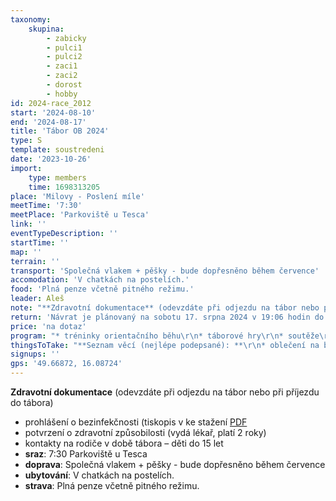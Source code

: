 ```yaml
---
taxonomy:
    skupina:
        - zabicky
        - pulci1
        - pulci2
        - zaci1
        - zaci2
        - dorost
        - hobby
id: 2024-race_2012
start: '2024-08-10'
end: '2024-08-17'
title: 'Tábor OB 2024'
type: S
template: soustredeni
date: '2023-10-26'
import:
    type: members
    time: 1698313205
place: 'Milovy - Poslení míle'
meetTime: '7:30'
meetPlace: 'Parkoviště u Tesca'
link: ''
eventTypeDescription: ''
startTime: ''
map: ''
terrain: ''
transport: 'Společná vlakem + pěšky - bude dopřesněno během července'
accomodation: 'V chatkách na postelích.'
food: 'Plná penze včetně pitného režimu.'
leader: Aleš
note: "**Zdravotní dokumentace** (odevzdáte při odjezdu na tábor nebo při příjezdu do tábora)\r\n* prohlášení o bezinfekčnosti (tiskopis v ke stažení [PDF](https://drive.google.com/file/d/1r_b5DXGTj0-2dPkS8I3lwQAKxIVGc9S2/view?usp=sharing)\r\n* potvrzení o zdravotní způsobilosti (vydá lékař, platí 2 roky)\r\n* kontakty na rodiče v době tábora – děti do 15 let"
return: 'Návrat je plánovaný na sobotu 17. srpna 2024 v 19:06 hodin do stanice Brno, Hlavní nádraží.'
price: 'na dotaz'
program: "* tréninky orientačního běhu\r\n* táborové hry\r\n* soutěže\r\n* koupání\r\n* výlety"
thingsToTake: "**Seznam věcí (nejlépe podepsané): **\r\n* oblečení na běhání - tepláky nebo elasťáky (něco, co má dlouhé nohavice), běhací dres (dederon, kdo má), není vždy možnost je někde rychle usušit, proto doporučujeme mít věci na běhání 3x\r\n* boty na běhání 2x\r\n* přezůvky do chaty (kroksy, sandály, …)\r\n* trička s krátkým rukávem\r\n* trička s dlouhým rukávem\r\n* obuv ven (pevné (skoro) nepromokavé boty na výlety a chození po lese)\r\n* ponožky a spodní prádlo (dle počtu dní, suchých ponožek není nikdy dost)\r\n* oblečení pro pobyt (nejlépe využitelné jako oblečení na běhání v případě nouze)\r\n* pyžamo, hygienické potřeby, opalovací krém, repelent\r\n* plavky, ručník\r\n* šátek, kšiltovka\r\n* větrovka/bunda\r\n* svetr/teplá mikina\r\n* běháme a chodíme ven za každého počasí, proto oblečení přizpůsobte počasí (pokud bude chladno, přidejte teplejší věci)\r\n* teplé oblečení úměrně tomu, že budeme bydlet na horách (děti do 15 let v budově, ostatní v chatkách) v nadmořské výšce 820 m.n.m a večer již mohou být chladné\r\n\r\n**Ostatní potřeby:**\r\n* propiska, tužka\r\n* buzola (kdo má), čip (kdo má)\r\n* fixy nebo pastelky – stačí barvy černá, hnědá, zelená, modrá, žlutá, červená\r\n* blok nebo sešit se čtverečkovaným papírem A5\r\n* izolepa, zavírací špendlíky\r\n* baterka s náhradními bateriemi, nebo čelovka (kdo má) – tradiční noční mapový trénink bude\r\n* knížka na čtení, karty, menší cestovní hry apod.\r\n\r\n**Výlet**\r\nPro děti všech věkových skupin máme připravený celodenní pěší výlet. Na výlet by děti měly mít s sebou malý batůžek na jídlo, pití a věci s sebou (např. pláštěnku, plavky, apod.)\r\n**Kapesné**\r\nV průběhu tábora budou mít děti celodenní výlet s možností si po cestě něco koupit, a proto doporučujeme dát jim kapesné ve výši cca 300 až 400 Kč dle vlastního uvážení.\r\n**Na cestu (s sebou do vlaku): **\r\n* pláštěnka/nepromokavá větrovka\r\n* menší batůžek\r\n* láhev s pitím\r\n* oběd, svačinu či dvě – budeme začínat pobyt večeří"
signups: ''
gps: '49.66872, 16.08724'
---
```


**Zdravotní dokumentace** (odevzdáte při odjezdu na tábor nebo při příjezdu do tábora)
* prohlášení o bezinfekčnosti (tiskopis v ke stažení [PDF](https://drive.google.com/file/d/1r_b5DXGTj0-2dPkS8I3lwQAKxIVGc9S2/view?usp=sharing)
* potvrzení o zdravotní způsobilosti (vydá lékař, platí 2 roky)
* kontakty na rodiče v době tábora – děti do 15 let
* **sraz**: 7:30 Parkoviště u Tesca
* **doprava**: Společná vlakem + pěšky - bude dopřesněno během července
* **ubytování**: V chatkách na postelích.
* **strava**: Plná penze včetně pitného režimu.

